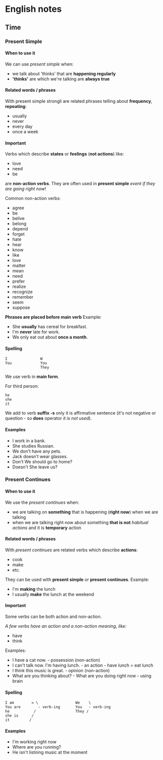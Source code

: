 # English notes

## Time
### Present Simple

#### When to use it

We can use _present simple_ when:

- we talk about 'thinks' that are **happening regularly**
- **'thinks'** are which we're talking are **always true**

#### Related words / phrases

With present simple strongli are related phrases telling about **frequency**, **repeating**:

- usually
- never
- every day
- once a week

#### Important

Verbs which describe **states** or **feelings** (**not actions**) like:

- love
- need
- be 

are **non-action verbs**. They are often used in **present simple** _event if they
are going right now!_

Common non-action verbs:

- agree
- be
- belive
- belong
- depend
- forget
- hate
- hear
- know
- like
- love
- matter
- mean
- need
- prefer
- realize
- recognize
- remember
- seem
- suppose

**Phrases are placed before main verb**
Example:
- She **usually** has cereal for breakfast.
- I'm **never** late for work.
- We only eat out about **once a month**.

#### Spelling

    I               W
    You             You
                    They
We use verb in **main form**.

For third person:

    he
    she
    it
We add to verb **suffix -s** only it is affirmative sentence
(it's not negative or question - so **does** operator _it is not used_).

#### Examples

- I work in a bank.
- She studies Russian.
- We don't have any pets.
- Jack doesn't wear glasses.
- Don't We should go to home?
- Doesn't She leave us?

### Present Continues

#### When to use it

We use the _present continues_ when:

- we are talking on **something** that is happening (**right now**) when
we are talking
- when we are talking right now about something **that is not** _habitual actions_ 
and it is **temporary** action

#### Related words / phrases

With _present continues_ are related verbs which describe **actions**:

- cook
- make
- etc.

They can be used with **present simple** or **present continues**.
Example:

- I'm **making** the lunch
- I usually **make** the lunch at the weekend

#### Important

Some verbs can be both action and non-action.

_A few verbs have an action and a non-action meaning, like:_

- have
- think

Examples:

- I have a cat now. - possession (non-action)
- I can't talk now. I'm having lunch. - an action - have lunch = eat lunch
- I think this music is great. - opinion (non-action)
- What are you thinking about? - What are you doing right now - using brain

#### Spelling

    I am        = \                 We    \
    You are        - verb-ing       You   - verb-ing
    he           /                  They /
    she is      /
    it         /

#### Examples

- I'm working right now
- Where are you running?
- He isn't listning music at the moment
